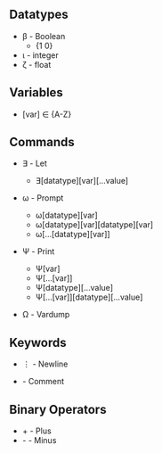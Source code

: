 ## Datatypes

- β - Boolean
  - {1 0}
- ι - integer
- ζ - float

## Variables

- [var] ∈ {A-Z}

## Commands

- ∃ - Let

  - ∃[datatype][var][…value]

- ω - Prompt

  - ω[datatype][var]
  - ω[datatype][var][datatype][var]
  - ω[…[datatype][var]]

- Ψ - Print

  - Ψ[var]
  - Ψ[…[var]]
  - Ψ[datatype][…value]
  - Ψ[…[var]][datatype][…value]

- Ω - Vardump

## Keywords

- ⋮ - Newline

- \- Comment

## Binary Operators

- \+ - Plus
- \- - Minus
